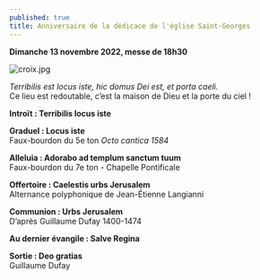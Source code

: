 ```yaml
---
published: true
title: Anniversaire de la dédicace de l'église Saint-Georges
---
```

**Dimanche 13 novembre 2022, messe de 18h30**

![croix.jpg]({{site.baseurl}}/images/croix.jpg)


*Terribilis est locus iste, hic domus Dei est, et porta caeli.*  
Ce lieu est redoutable, c’est la maison de Dieu et la porte du ciel !

**Introït : Terribilis locus iste**

**Graduel : Locus iste**  
Faux-bourdon du 5e ton *Octo cantica 1584*

**Alleluia : Adorabo ad templum sanctum tuum**  
Faux-bourdon du 7e ton - Chapelle Pontificale

**Offertoire : Caelestis urbs Jerusalem**  
Alternance polyphonique de Jean-Étienne Langianni

**Communion : Urbs Jerusalem**  
D’après Guillaume Dufay 1400-1474

**Au dernier évangile : Salve Regina**

**Sortie : Deo gratias**  
Guillaume Dufay
